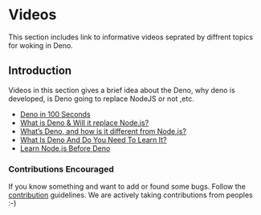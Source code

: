 # Videos

This section includes link to informative videos seprated by diffrent topics for woking in Deno.

## Introduction

Videos in this section gives a brief idea about the Deno, why deno is developed, is Deno going to replace NodeJS or not ,etc.

- [Deno in 100 Seconds](https://youtu.be/F0G9lZ7gecE)
- [What is Deno & Will it replace Node.js?](https://youtu.be/3Vl8a3zYjiw)
- [What’s Deno, and how is it different from Node.js?](https://youtu.be/AoAXcW2-LNA)
- [What Is Deno And Do You Need To Learn It?](https://youtu.be/1ltKPjQKczU)
- [Learn Node.js Before Deno](https://youtu.be/bZjGSNPCXdU)

### Contributions Encouraged

If you know something and want to add or found some bugs. Follow the [contribution](./contributing.md) guidelines. We are actively taking contributions from peoples :-)
